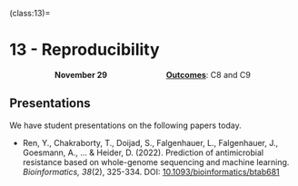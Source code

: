 (class:13)=
# 13 - Reproducibility

<p style="text-align: center;">
    <object hspace="50">
        <b>November 29</b>
    </object>
    <object hspace="50">
        <a class="reference internal" href="../syllabus.html#course-outcomes"><span class="std std-ref"><strong>Outcomes</strong></span></a>: C8 and C9
    </object>
</p>

## Presentations

We have student presentations on the following papers today.

- Ren, Y., Chakraborty, T., Doijad, S., Falgenhauer, L., Falgenhauer, J., Goesmann, A., ... & Heider, D. (2022). Prediction of antimicrobial resistance based on whole-genome sequencing and machine learning. *Bioinformatics, 38*(2), 325-334. DOI: [10.1093/bioinformatics/btab681](https://doi.org/10.1093/bioinformatics/btab681)
